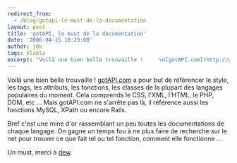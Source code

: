 ```yaml
---
redirect_from:
  - /blog/gotapi-le-must-de-la-documentation
layout: post
title: 'gotAPI, le must de la documentation'
date: '2006-04-15 10:29:00'
author: j0k
tags: blabla
excerpt: "Voilà une bien belle trouvaille !     \n[gotAPI.com](http://gotapi.com/) a pour but de référencer le style, les tags, les attributs, les fonctions, les classes de la plupart des langages populaires du moment. Cela comprends le CSS, l'XML, l'HTML, le PHP, DOM, etc ...   Mais gotAPI.com ne s'arrête pas là, il référence aussi les fonctions MySQL, XPath      …"
---
```


Voilà une bien belle trouvaille !
[gotAPI.com](http://gotapi.com/) a pour but de référencer le style, les tags, les attributs, les fonctions, les classes de la plupart des langages populaires du moment. Cela comprends le CSS, l'XML, l'HTML, le PHP, DOM, etc ...   Mais gotAPI.com ne s'arrête pas là, il référence aussi les fonctions MySQL, XPath ou encore Rails.

Bref c'est une mine d'or rassemblant un peu toutes les documentations de chaque langage. On gagne un temps fou à ne plus faire de recherche sur le net pour trouver ce que fait tel ou tel fonction, comment elle fonctionne ...

Un must, merci à [dew](http://www.estvideo.net/dew/index/2006/04/14/696-gotapi).
